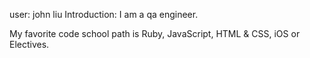user: john liu
Introduction: 
I am a qa engineer.

My favorite code school path is Ruby, JavaScript, HTML & CSS, iOS or Electives.
